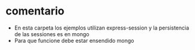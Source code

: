 # comentario

- En esta carpeta los ejemplos utilizan express-session y la persistencia de las sessiones es en mongo
- Para que funcione debe estar ensendido mongo


